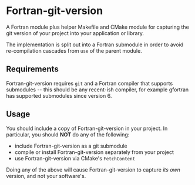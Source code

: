 Fortran-git-version
===================

A Fortran module plus helper Makefile and CMake module for capturing
the git version of your project into your application or library.

The implementation is split out into a Fortran submodule in order to
avoid re-compilation cascades from `use` of the parent module.

Requirements
------------

Fortran-git-version requires `git` and a Fortran compiler that supports
submodules -- this should be any recent-ish compiler, for example
gfortran has supported submodules since version 6.

Usage
-----

You should include a copy of Fortran-git-version in your project. In
particular, you should **NOT** do any of the following:

- include Fortran-git-version as a git submodule
- compile or install Fortran-git-version separately from your project
- use Fortran-git-version via CMake's `FetchContent`

Doing any of the above will cause Fortran-git-version to capture _its
own_ version, and not your software's.
